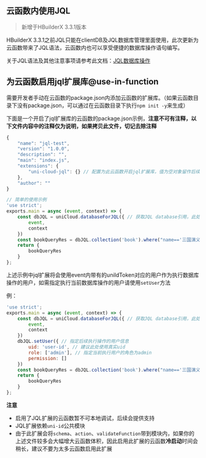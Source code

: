 ## 云函数内使用JQL

> 新增于HBuilderX 3.3.1版本

HBuilderX 3.3.1之前JQL只能在clientDB及JQL数据库管理里面使用，此次更新为云函数带来了JQL语法，云函数内也可以享受便捷的数据库操作语句编写。

关于JQL语法及其他注意事项请参考此文档：[JQL数据库操作](uniCloud/jql.md)

## 为云函数启用jql扩展库@use-in-function

需要开发者手动在云函数的package.json内添加云函数的扩展库。（如果云函数目录下没有package.json，可以通过在云函数目录下执行`npm init -y`来生成）

下面是一个开启了jql扩展库的云函数的package.json示例，**注意不可有注释，以下文件内容中的注释仅为说明，如果拷贝此文件，切记去除注释**

```js
{
	"name": "jql-test",
	"version": "1.0.0",
	"description": "",
	"main": "index.js",
	"extensions": {
		"uni-cloud-jql": {} // 配置为此云函数开启jql扩展库，值为空对象留作后续追加参数，暂无内容
	},
	"author": ""
}
```

```js
// 简单的使用示例
'use strict';
exports.main = async (event, context) => {
	const dbJQL = uniCloud.databaseForJQL({ // 获取JQL database引用，此处需要传入云函数的event和context，必传
		event,
		context 
	})
	const bookQueryRes = dbJQL.collection('book').where("name=='三国演义'").get() // 直接执行数据库操作
	return {
		bookQueryRes
	}
};
```

上述示例中jql扩展将会使用event内带有的uniIdToken对应的用户作为执行数据库操作的用户，如需指定执行当前数据库操作的用户请使用`setUser`方法

例：

```js
'use strict';
exports.main = async (event, context) => {
	const dbJQL = uniCloud.databaseForJQL({ // 获取JQL database引用，此处需要传入云函数的event和context，必传
		event,
		context
	})
	dbJQL.setUser({ // 指定后续执行操作的用户信息
		uid: 'user-id', // 建议此处使用真实uid
		role: ['admin'], // 指定当前执行用户的角色为admin
		permission: []
	})
	const bookQueryRes = dbJQL.collection('book').where("name=='三国演义'").get() // 直接执行数据库操作
	return {
		bookQueryRes
	}
};
```

**注意**

- 启用了JQL扩展的云函数暂不可本地调试，后续会提供支持
- JQL扩展依赖`uni-id`公共模块
- 由于此扩展会将`schema`、`action`、`validateFunction`带到模块内，如果你的上述文件较多会大幅增大云函数体积，因此启用此扩展的云函数**冷启动**时间会稍长，建议不要为太多云函数启用此扩展